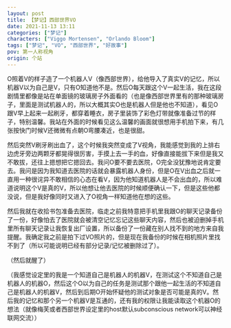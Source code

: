 ```yaml
---
layout: post
title: 【梦记】西部世界VO
date: 2021-11-13 13:11
categories: ["梦记"]
characters: ["Viggo Mortensen", "Orlando Bloom"]
tags: ["梦记", "VO", "西部世界", "好故事"]
pov: 第一人称视角
origin: 个站
---
```


O照着V的样子造了一个机器人V（像西部世界），给他导入了真实V的记忆，所以机器V以为自己是V，只有O知道他不是。然后O每天跟这个V一起生活，我在这段剧情里都像是站在单面镜的玻璃房子外面看的（也是像西部世界里有的那种玻璃房子，里面是测试机器人的，所以大概其实O也是机器人但是他也不知道），看见O跟V早上起来一起刷牙，都穿着睡衣，房子里装饰了彩色灯带就像准备过节的样子，特别温馨。我站在外面的时候看见这么温馨的画面就很想用手机拍下来，有几张按快门时候V还微微有点朝O弯腰凑近，也是很甜。

然后突然V刷牙刷出血了，这个时候我突然变成了V视角，我能感觉到我的上排右边虎牙旁边两颗牙都晃得很厉害，手摸上去一手的血，好像直接能拔下来但是我又不敢拔，还往上摁想把它摁回去。我问O要不要去医院，O完全没犹豫地说肯定要去。我问是因为我知道去医院的话就会暴露机器人身份，但是O在V出血之后就一直用一种很诧异不敢相信的心态在看V，因为他知道机器人是不会出血的，所以难道说明这个V是真的V，所以他想让他去医院的时候顺便确认一下，但是这些他都没说，但是我好像同时又进入了O视角一样知道他在想的这些。

然后我就在收拾书包准备去医院，临走之前我特意把手机里我跟O的聊天记录备份了一份，好像怕去了医院就会被清空记忆忘记这些聊天内容，然后也被迫删掉手机里所有聊天记录让我恢复出厂设置，所以备份了一份藏在别人找不到的地方来自我提醒。我确定我之前是拍下过VO照片的，但是现在我备份的时候在相机照片里找不到了（所以可能说明已经有部分记录/记忆被删除过了）。

（然后就醒了）

（我感觉设定里的我是一个知道自己是机器人的机器V，在测试这个不知道自己是机器人的机器O，然后这个O以为自己的任务是测试那个跟他一起生活的不知道自己是机器人的机器V，然后到后期O开始怀疑他的测试对象是否可能是真的V。然后我的记忆和那个另一个机器V是互通的，还有我的权限让我能读取这个机器O的想法（就像梅芙或者西部世界设定里的host默认subconscious network可以神经联网交流））

